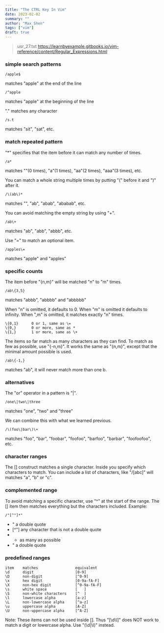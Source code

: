 ```yaml
---
title: "The CTRL Key In Vim"
date: 2023-02-02
summary: ""
author: "Max Shen"
tags: ["vim"]
draft: true
---
```


> usr_27.txt
https://learnbyexample.gitbooks.io/vim-reference/content/Regular_Expressions.html

### simple search patterns

```text
/apple$
```
matches "apple" at the end of the line

```text
/^apple
```
matches "apple" at the beginning of the line

"." matches any character

```text
/s.t
```
matches "sit", "sat", etc.

### match repeated pattern

"*" specifies that the item before it can match any number of times.

```text
/a*
```

matches ""(0 times), "a"(1 times), "aa"(2 times), "aaa"(3 times), etc.

You can match a whole string multiple times by putting "\(" before it and "\)" after it.

```text
/\(ab\)*
```

matches "", "ab", "abab", "ababab", etc.

You can avoid matching the empty string by using "\+".

```text
/ab\+
```

matches "ab", "abb", "abbb", etc.

Use "\=" to match an optional item.

```text
/apples\=
```

matches "apple" and "apples"

### specific counts

The item before "\{n,m}" will be matched "n" to "m" times.

```text
/ab\{3,5}
```

matches "abbb", "abbbb" and "abbbbb"

When "n" is omitted, it defaults to 0.  When "m" is omitted it defaults to infinity.  When ",m" is omitted, it matches exactly "n" times.

```text
\{0,1}		0 or 1, same as \=
\{0,}		0 or more, same as *
\{1,}		1 or more, same as \+
```

The items so far match as many characters as they can find.  To match as few as possible, use "\{-n,m}".  It works the same as "\{n,m}", except that the minimal amount possible is used.

```text
/ab\{-1,}
```

matches "ab", it will never match more than one b.

### alternatives

The "or" operator in a pattern is "\|".

```text
/one\|two\|three
```

matches "one", "two" and "three"

We can combine this with what we learned previous.

```text
/\(foo\|bar\)\+
```
matches "foo", "bar", "foobar", "foofoo", "barfoo", "barbar", "foofoofoo", etc.

### character ranges

The [] construct matches a single character.  Inside you specify which characters to match.  You can include a list of characters, like "/[abc]" will matches "a", "b" or "c".

### complemented range

To avoid matching a specific character, use "^" at the start of the range. The [] item then matches everything but the characters included.  Example:  

```text
/"[^"]*"
```
- "    a double quote
- [^"] any character that is not a double quote
- *    as many as possible
- "    a double quote

### predefined ranges

```text
item	matches			        equivalent  
\d	    digit			        [0-9]
\D	    non-digit		        [^0-9]
\x	    hex digit		        [0-9a-fA-F]
\X	    non-hex digit		    [^0-9a-fA-F]
\s	    white space		        [ 	]
\S	    non-white characters	[^ 	]
\l	    lowercase alpha		    [a-z]
\L	    non-lowercase alpha	    [^a-z]
\u	    uppercase alpha		    [A-Z]
\U	    non-uppercase alpha	    [^A-Z]
```

Note: These items can not be used inside [].  Thus "[\d\l]" does NOT work to match a digit or lowercase alpha.  Use "\(\d\|\l\)" instead.
